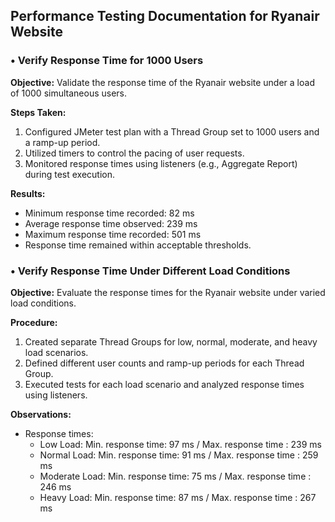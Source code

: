 ## Performance Testing Documentation for Ryanair Website

### • Verify Response Time for 1000 Users

**Objective:** Validate the response time of the Ryanair website under a load of 1000 simultaneous users.

**Steps Taken:**
1. Configured JMeter test plan with a Thread Group set to 1000 users and a ramp-up period.
2. Utilized timers to control the pacing of user requests.
3. Monitored response times using listeners (e.g., Aggregate Report) during test execution.

**Results:**
- Minimum response time recorded: 82 ms
- Average response time observed: 239 ms
- Maximum response time recorded: 501 ms
- Response time remained within acceptable thresholds.



### • Verify Response Time Under Different Load Conditions

**Objective:** Evaluate the response times for the Ryanair website under varied load conditions.

**Procedure:**
1. Created separate Thread Groups for low, normal, moderate, and heavy load scenarios.
2. Defined different user counts and ramp-up periods for each Thread Group.
3. Executed tests for each load scenario and analyzed response times using listeners.

**Observations:**
- Response times:
  - Low Load: Min. response time: 97 ms / Max. response time : 239 ms
  - Normal Load: Min. response time: 91 ms / Max. response time : 259 ms
  - Moderate Load: Min. response time: 75 ms / Max. response time : 246 ms
  - Heavy Load: Min. response time: 87 ms / Max. response time : 267 ms
